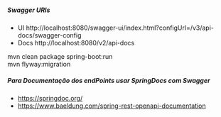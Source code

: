 
##### Swagger URIs
* UI http://localhost:8080/swagger-ui/index.html?configUrl=/v3/api-docs/swagger-config
* Docs http://localhost:8080/v2/api-docs

mvn clean package spring-boot:run  
mvn flyway:migration

##### Para Documentação dos endPoints usar SpringDocs com Swagger
* https://springdoc.org/
* https://www.baeldung.com/spring-rest-openapi-documentation
